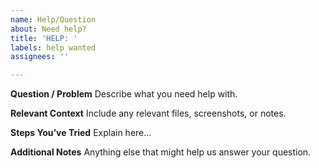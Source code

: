 ```yaml
---
name: Help/Question
about: Need help?
title: 'HELP: '
labels: help wanted
assignees: ''

---
```


**Question / Problem**
Describe what you need help with.

**Relevant Context**
Include any relevant files, screenshots, or notes.

**Steps You’ve Tried**
Explain here...

**Additional Notes**
Anything else that might help us answer your question.
